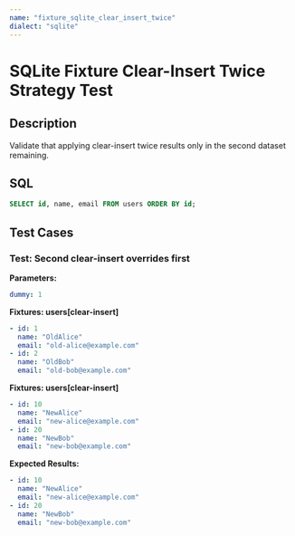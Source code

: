 ```yaml
---
name: "fixture_sqlite_clear_insert_twice"
dialect: "sqlite"
---
```


# SQLite Fixture Clear-Insert Twice Strategy Test

## Description
Validate that applying clear-insert twice results only in the second dataset remaining.

## SQL
```sql
SELECT id, name, email FROM users ORDER BY id;
```

## Test Cases

### Test: Second clear-insert overrides first

**Parameters:**
```yaml
dummy: 1
```

**Fixtures: users[clear-insert]**
```yaml
- id: 1
  name: "OldAlice"
  email: "old-alice@example.com"
- id: 2
  name: "OldBob"
  email: "old-bob@example.com"
```

**Fixtures: users[clear-insert]**
```yaml
- id: 10
  name: "NewAlice"
  email: "new-alice@example.com"
- id: 20
  name: "NewBob"
  email: "new-bob@example.com"
```

**Expected Results:**
```yaml
- id: 10
  name: "NewAlice"
  email: "new-alice@example.com"
- id: 20
  name: "NewBob"
  email: "new-bob@example.com"
```
